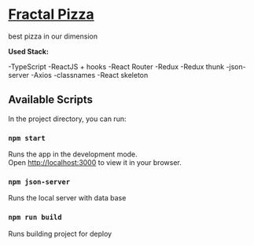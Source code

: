 # [Fractal Pizza](https://fractal-pizza.herokuapp.com/)

best pizza in our dimension

**Used Stack:**

-TypeScript
-ReactJS + hooks
-React Router
-Redux
-Redux thunk
-json-server
-Axios
-classnames
-React skeleton

## Available Scripts

In the project directory, you can run:

### `npm start`

Runs the app in the development mode.\
Open [http://localhost:3000](http://localhost:3000) to view it in your browser.

### `npm json-server`

Runs the local server with data base

### `npm run build`

Runs building project for deploy
